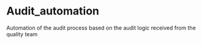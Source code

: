 # Audit_automation
 Automation of the audit process based on the audit logic received from the quality team
